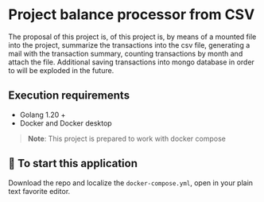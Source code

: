 # Project balance processor from CSV
The proposal of this project is,  of this project is, by means of a mounted file into the project, 
summarize the transactions into the csv file, generating a mail with the transaction summary, 
counting transactions by month and attach the file. Additional saving transactions into mongo database 
in order to will be exploded in the future. 

## Execution requirements
- Golang 1.20 +
- Docker and Docker desktop 
>**Note**: This project is prepared to work with docker compose  

## 🔨 To start this application  
Download the repo and localize the `docker-compose.yml`, open in your plain text favorite editor.





